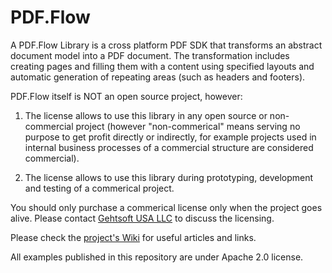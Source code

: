 # PDF.Flow

A PDF.Flow Library is a cross platform PDF SDK that transforms an abstract document model into a PDF document. The transformation includes creating pages and filling them with a content using specified layouts and automatic generation of repeating areas (such as headers and footers).

PDF.Flow itself is NOT an open source project, however:

1) The license allows to use this library in any open source or non-commercial project (however "non-commerical" means serving no purpose to get profit directly or indirectly, for example projects used in internal business processes of a commercial structure are considered commercial).

2) The license allows to use this library during prototyping, development and testing of a commerical project.

You should only purchase a commerical license only when the project goes alive. Please contact [Gehtsoft USA LLC](https://gehtsoftusa.com) to discuss the licensing. 

Please check the [project's Wiki](https://github.com/gehtsoft-usa/PDF.Flow.Examples/wiki) for useful articles and links.

All examples published in this repository are under Apache 2.0 license. 
